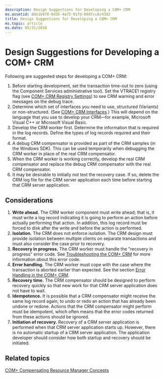 ```yaml
---
description: Design Suggestions for Developing a COM+ CRM
ms.assetid: dde1b978-6d35-4a75-91fd-69dfcc6c43d2
title: Design Suggestions for Developing a COM+ CRM
ms.topic: article
ms.date: 05/31/2018
---
```


# Design Suggestions for Developing a COM+ CRM

Following are suggested steps for developing a COM+ CRM:

1.  Before starting development, set the transaction time-out to zero (using the Component Services administrative tool). Set the VTRACE1 registry flag (see [COM+ CRM Registry Settings](com--crm-registry-settings.md)) to see CRM warning and error messages on the debug trace.
2.  Determine which set of interfaces you need to use, structured (Variants) or non-structured. (See [COM+ CRM Interfaces](com--crm-interfaces.md).) This will depend on the language that you use to develop your CRM—for example, Microsoft Visual C++ or Microsoft Visual Basic.
3.  Develop the CRM worker first. Determine the information that is required in the log records. Define the types of log records required and their format.
4.  A debug CRM compensator is provided as part of the CRM samples (in the Windows SDK). This can be used temporarily when debugging the CRM worker in place of the real CRM compensator.
5.  When the CRM worker is working correctly, develop the real CRM compensator and replace the debug CRM compensator with the real CRM compensator.
6.  It may be desirable to initially not test the recovery case. If so, delete the CRM log file for the CRM server application each time before starting that CRM server application.

## Considerations

1.  **Write ahead.** The CRM worker component must write ahead; that is, it must write a log record indicating it is going to perform an action before actually performing that action. In addition, this log record must be forced to disk after the write and before the action is performed.
2.  **Isolation.** The CRM does not enforce isolation. The CRM design must provide isolation between multiple clients on separate transactions and must also consider the case prior to recovery.
3.  **Recovery in progress.** The CRM worker must handle the "recovery in progress" error code. See [Troubleshooting the COM+ CRM](troubleshooting-the-com--crm.md) for more information about this error code.
4.  **Error handling.** The CRM worker must cope with the case where the transaction is aborted earlier than expected. See the section [Error Handling in the COM+ CRM](error-handling-in-the-com--crm.md).
5.  **Recovery time.** The CRM compensator should be designed to perform recovery quickly so that new work for that CRM server application does not have to wait.
6.  **Idempotence.** It is possible that a CRM compensator might receive the same log record again, to undo or redo an action that has already been undone or redone. Actions that the CRM compensator might perform must be idempotent, which often means that the error codes returned from these actions should be ignored.
7.  **Initiation of recovery.** Recovery of a CRM server application is performed when that CRM server application starts up. However, there is no automatic startup of a CRM server application. The application developer should consider how both startup and recovery should be initiated.

## Related topics

<dl> <dt>

[COM+ Compensating Resource Manager Concepts](com--compensating-resource-manager-concepts.md)
</dt> </dl>

 

 



